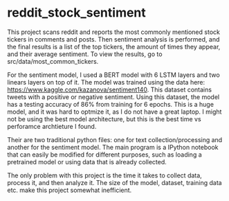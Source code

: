 # reddit_stock_sentiment
This project scans reddit and reports the most commonly mentioned stock tickers in comments and posts. Then sentiment analysis is performed, and the final results is a list of the top tickers, the amount of times they appear, and their average sentiment. To view the results, go to src/data/most_common_tickers.

For the sentiment model, I used a BERT model with 6 LSTM layers and two linears layers on top of it. The model was trained using the data here: https://www.kaggle.com/kazanova/sentiment140. This dataset contains tweets with a positive or negative sentiment. Using this dataset, the model has a testing accuracy of 86% from training for 6 epochs. This is a huge model, and it was hard to optmize it, as I do not have a great laptop. I might not be using the best model architecture, but this is the best time vs perforamce archtieture I found.

Their are two traditional python files: one for text collection/processing and another for the sentiment model. The main program is a IPython notebook that can easily be modified for different purposes, such as loading a pretrained model or using data that is already collected. 

The only problem with this project is the time it takes to collect data, process it, and then analyze it. The size of the model, dataset, training data etc. make this project somewhat inefficient.

